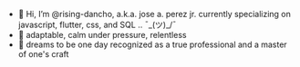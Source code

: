 - 👋 Hi, I’m @rising-dancho, a.k.a. jose a. perez jr. currently specializing on javascript, flutter, css, and SQL .. ¯\_(ツ)_/¯
- 🧗 adaptable, calm under pressure, relentless
- 🎯 dreams to be one day recognized as a true professional and a master of one's craft 
